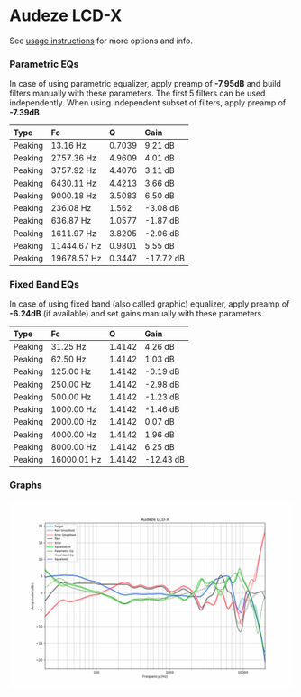 # Audeze LCD-X
See [usage instructions](https://github.com/jaakkopasanen/AutoEq#usage) for more options and info.

### Parametric EQs
In case of using parametric equalizer, apply preamp of **-7.95dB** and build filters manually
with these parameters. The first 5 filters can be used independently.
When using independent subset of filters, apply preamp of **-7.39dB**.

| Type    | Fc          |      Q | Gain      |
|:--------|:------------|:-------|:----------|
| Peaking | 13.16 Hz    | 0.7039 | 9.21 dB   |
| Peaking | 2757.36 Hz  | 4.9609 | 4.01 dB   |
| Peaking | 3757.92 Hz  | 4.4076 | 3.11 dB   |
| Peaking | 6430.11 Hz  | 4.4213 | 3.66 dB   |
| Peaking | 9000.18 Hz  | 3.5083 | 6.50 dB   |
| Peaking | 236.08 Hz   | 1.562  | -3.08 dB  |
| Peaking | 636.87 Hz   | 1.0577 | -1.87 dB  |
| Peaking | 1611.97 Hz  | 3.8205 | -2.06 dB  |
| Peaking | 11444.67 Hz | 0.9801 | 5.55 dB   |
| Peaking | 19678.57 Hz | 0.3447 | -17.72 dB |

### Fixed Band EQs
In case of using fixed band (also called graphic) equalizer, apply preamp of **-6.24dB**
(if available) and set gains manually with these parameters.

| Type    | Fc          |      Q | Gain      |
|:--------|:------------|:-------|:----------|
| Peaking | 31.25 Hz    | 1.4142 | 4.26 dB   |
| Peaking | 62.50 Hz    | 1.4142 | 1.03 dB   |
| Peaking | 125.00 Hz   | 1.4142 | -0.19 dB  |
| Peaking | 250.00 Hz   | 1.4142 | -2.98 dB  |
| Peaking | 500.00 Hz   | 1.4142 | -1.23 dB  |
| Peaking | 1000.00 Hz  | 1.4142 | -1.46 dB  |
| Peaking | 2000.00 Hz  | 1.4142 | 0.07 dB   |
| Peaking | 4000.00 Hz  | 1.4142 | 1.96 dB   |
| Peaking | 8000.00 Hz  | 1.4142 | 6.25 dB   |
| Peaking | 16000.01 Hz | 1.4142 | -12.43 dB |

### Graphs
![](./Audeze%20LCD-X.png)